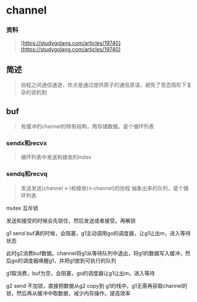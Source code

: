 # channel

### 资料

> [https://studygolang.com/articles/19740](https://studygolang.com/articles/19740)

## 简述

> 协程之间通信通道，优点是通过提供原子的通信原语，避免了竞态情形下复杂的锁机制

## buf 

> 有缓冲的channel的特有结构，用存储数据。是个循环列表

### sendx和recvx

> 循环列表中发送和接收的Index

### sendq和recvq

> 发送发送\(channel &lt;-\)和接收\(&lt;-channel\)的协程 抽象出来的队列，是个循环列表

mutex 互斥锁

发送和接受的时候会先锁住，然后发送或者接受。再解锁

g1  send buf满的时候，会阻塞，g1主动调用go的调度器，让g1让出m，进入等待状态

此时g2消费buf数据。channel将g1从等待队列中退出，将g1的数据写入缓冲，然后go的调度器唤醒g1，并把g1放到可执行的队列

g1取消费，buf为空，会阻塞，go的调度器让g1让出m，进入等待

g2 send  不加锁，直接把数据从g2  copy到 g1的栈中。g1无需再获取channel的锁，然后再从缓冲中取数据，减少内存操作。提高效率

